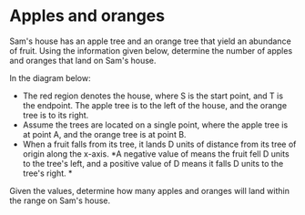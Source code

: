 # Apples and oranges
Sam's house has an apple tree and an orange tree that yield an abundance of fruit. Using the information given below, determine the number of apples and oranges that land on Sam's house.

In the diagram below:

- The red region denotes the house, where S is the start point, and T is the endpoint. The apple tree is to the left of the house, and the orange tree is to its right.
- Assume the trees are located on a single point, where the apple tree is at point A, and the orange tree is at point B.
- When a fruit falls from its tree, it lands D units of distance from its tree of origin along the x-axis. *A negative value of  means the fruit fell D units to the tree's left, and a positive value of D means it falls D units to the tree's right. *

Given the values, determine how many apples and oranges will land within the range on Sam's house.
